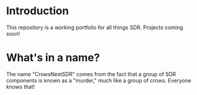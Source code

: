 # Introduction

This repository is a working portfolio for all things SDR.  Projects coming soon!

# What's in a name?

The name "CrowsNestSDR" comes from the fact that a group of SDR components is known as a "murder," much like a group of crows.  Everyone knows that!